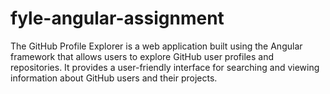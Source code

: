 # fyle-angular-assignment
The GitHub Profile Explorer is a web application built using the Angular framework that allows users to explore GitHub user profiles and repositories. It provides a user-friendly interface for searching and viewing information about GitHub users and their projects.
